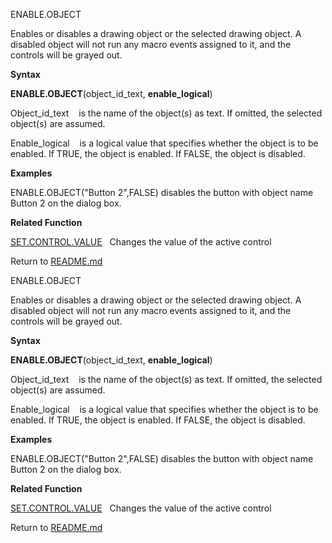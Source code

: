ENABLE.OBJECT

Enables or disables a drawing object or the selected drawing object. A
disabled object will not run any macro events assigned to it, and the
controls will be grayed out.

**Syntax**

**ENABLE.OBJECT**(object\_id\_text, **enable\_logical**)

Object\_id\_text    is the name of the object(s) as text. If omitted,
the selected object(s) are assumed.

Enable\_logical    is a logical value that specifies whether the object
is to be enabled. If TRUE, the object is enabled. If FALSE, the object
is disabled.

**Examples**

ENABLE.OBJECT("Button 2",FALSE) disables the button with object name
Button 2 on the dialog box.

**Related Function**

[SET.CONTROL.VALUE](SET.CONTROL.VALUE.md)   Changes the value of the active control



Return to [README.md](README.md)

ENABLE.OBJECT

Enables or disables a drawing object or the selected drawing object. A
disabled object will not run any macro events assigned to it, and the
controls will be grayed out.

**Syntax**

**ENABLE.OBJECT**(object\_id\_text, **enable\_logical**)

Object\_id\_text    is the name of the object(s) as text. If omitted,
the selected object(s) are assumed.

Enable\_logical    is a logical value that specifies whether the object
is to be enabled. If TRUE, the object is enabled. If FALSE, the object
is disabled.

**Examples**

ENABLE.OBJECT("Button 2",FALSE) disables the button with object name
Button 2 on the dialog box.

**Related Function**

[SET.CONTROL.VALUE](SET.CONTROL.VALUE.md)   Changes the value of the active control



Return to [README.md](README.md)

